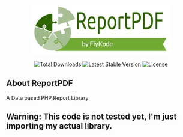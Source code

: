 <p align="center"><a href="https://github.com/FlyKode/ReportPDF" target="_blank">
  <img src="https://raw.githubusercontent.com/FlyKode/ReportPDF/master/examples/flykode_reportpdf_logo.jpg"></a></p>

<p align="center">
<a href="https://packagist.org/packages/flykode/reportpdf"><img src="https://poser.pugx.org/flykode/reportpdf/d/total.svg" alt="Total Downloads"></a>
<a href="https://packagist.org/packages/flykode/reportpdf"><img src="https://poser.pugx.org/flykode/reportpdf/v/stable.svg" alt="Latest Stable Version"></a>
<a href="https://packagist.org/packages/flykode/reportpdf"><img src="https://poser.pugx.org/flykode/reportpdf/license.svg" alt="License"></a>
</p>

## About ReportPDF

A Data based PHP Report Library

## Warning: This code is not tested yet, I'm just importing my actual library.